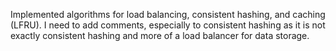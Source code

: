 Implemented algorithms for load balancing, consistent hashing, and caching (LFRU). I need to add comments, especially to consistent hashing as it is not exactly consistent hashing and more of a load balancer for data storage. 
